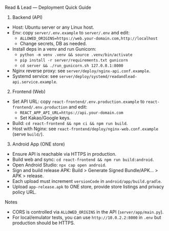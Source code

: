 Read & Lead — Deployment Quick Guide

1) Backend (API)
- Host: Ubuntu server or any Linux host.
- Env: copy `server/.env.example` to `server/.env` and edit:
  - `ALLOWED_ORIGINS=https://web.your-domain.com,http://localhost`
  - Change secrets, DB as needed.
- Install deps in a venv and run Gunicorn:
  - `python -m venv .venv && source .venv/bin/activate`
  - `pip install -r server/requirements.txt gunicorn`
  - `cd server && ./run_gunicorn.sh 127.0.0.1:8000`
- Nginx reverse proxy: see `server/deploy/nginx-api.conf.example`.
- Systemd service: see `server/deploy/systemd/readandlead-api.service.example`.

2) Frontend (Web)
- Set API URL: copy `react-frontend/.env.production.example` to `react-frontend/.env.production` and edit:
  - `REACT_APP_API_URL=https://api.your-domain.com`
  - Set Kakao/Google keys.
- Build: `cd react-frontend && npm ci && npm run build`.
- Host with Nginx: see `react-frontend/deploy/nginx-web.conf.example` (serve `build/`).

3) Android App (ONE store)
- Ensure API is reachable via HTTPS in production.
- Build web and sync: `cd react-frontend && npm run build:android`.
- Open Android Studio: `npx cap open android`.
- Sign and build release APK: Build > Generate Signed Bundle/APK… > APK > release.
- Each upload must increment `versionCode` in `android/app/build.gradle`.
- Upload `app-release.apk` to ONE store, provide store listings and privacy policy URL.

Notes
- CORS is controlled via `ALLOWED_ORIGINS` in the API (`server/app/main.py`).
- For local/emulator tests, you can use `http://10.0.2.2:8000` in `.env` but production should be HTTPS.

